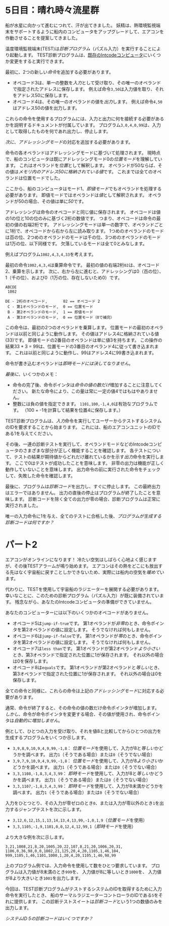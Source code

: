 # 5日目：晴れ時々流星群 #

船が水星に向かって進むにつれて、汗が出てきました。
妖精は、熱環境監視端末をサポートするように船内のコンピュータをアップグレードして、エアコンを作動させることを提案してきました。

温度環境監視端末(TEST)は*診断プログラム*（パズル入力）を実行することにより起動します。
TEST診断プログラムは、[既存のIntcodeコンピュータ](../day2/quiz.md)にいくつか変更をすると実行できます。

最初に、2つの新しい*命令*を追加する必要があります。

- オペコード3は、単一の整数を*入力*として受け取り、その唯一のオペランドで指定されたアドレスに保存します。
例えば命令`3,50`は入力値を取り、それをアドレス50に保存します。
- オペコード4は、その唯一のオペランドの値を*出力*します。
例えば命令`4,50`はアドレス50の値を出力します。

これらの命令を使用するプログラムには、入力と出力に何を接続する必要があるかを説明するドキュメントが付属しています。
プログラム`3,0,4,0,99`は、入力として取得したものを何であれ出力し、停止します。

*次に*、*アドレッシングモード*の対応を追加する必要があります。

命令の各オペランドはアドレッシングモードに基づいて処理されます。
現時点で、船のコンピュータは既にアドレッシングモード0の*位置モード*を理解しています。
これはオペランドを*位置*として解釈します。
オペランドが50ならば、その値は*メモリ内のアドレス50に格納されている値*です。
これまでは全てのオペランドは位置モードでした。

ここから、船のコンピュータはモード1、*即値モード*でもオペランドを処理する必要があります。
即値モードではオペランドは*値*として解釈されます。
オペランドが50の場合、その値は単に*50*です。

アドレッシングは命令のオペコードと同じ値に保存されます。
オペコードは値の1の位と10の位のみに基づく2桁の数値です。
つまり、オペコードは命令の最初の値の右端2桁です。
アドレッシングモードは単一の数字で、オペランドごとに1桁で、オペコードから右から左に読み取ります。
1つめのオペランドのモードは百の位、2つめのオペランドのモードは千の位、3つめのオペランドのモードは1万の位、以下同様です。
欠落しているモードは全て0とみなします。

例えばプログラム`1002,4,3,4,33`を考えます。

最初の命令`1002,4,3,4`は乗算命令です。
最初の値の右端2桁`02`は、オペコード2、乗算を示します。
次に、右から左に進むと、アドレッシングは0（百の位）、1（千の位）、および0（1万の位、存在しないため0）です。

```
ABCDE
 1002

DE - 2桁のオペコード,       02 == オペコード 2
 C - 第1オペランドのモード,  0 == 位置モード
 B - 第2オペランドのモード,  1 == 即値モード
 A - 第3オペランドのモード,  0 == 位置モード（0で補完）
```

この命令は、最初の2つのオペランドを乗算します。
位置モードの最初のオペランドは以前と同じように動作します。
その値はアドレス4に格納されている値(33)です。
即値モードの2番目のオペランドは単に値3を持ちます。
この操作の結果33 * 3 = 99は、位置モードの3番目のオペランド4に従って書き込まれます。
これは以前と同じように動作し、99はアドレス4に99書き込まれます。

命令が書き込むオペランドは*即時モードには決してなりません*。

*最後に*、いくつかのメモ：

- 命令の完了後、命令ポインタは*命令の値の数だけ*増加することに注意してください。
新たな命令により、この量は常に一定の値4ではもはやありません。
- 整数には負の値を指定できます。
`1101,100,-1,4,0`は有効なプログラムです。
（100 + -1を計算して結果を位置4に保存します。）

TEST診断プログラムは、*入力*命令を実行してユーザーからテストするシステムのIDを要求することから始まります。
これには、船のエアコンユニットのIDである1を与えてください。

その後、一連の診断テストを実行して、オペランドモードなどのIntcodeコンピュータのさまざまな部分が正しく機能することを確認します。
各テストについて、テストの結果が期待値からどれだけ離れているかを示す*出力*命令を実行します。
ここで0はテストが成功したことを意味します。
非零の出力は機能が正しく動作していないことを意味します。
出力命令の前に実行された命令をチェックして、失敗した命令を確認します。

最後に、プログラムは*診断コード*を出力し、すぐに停止します。
この最終出力はエラーではありません。
出力の直後の停止はプログラムが終了したことを意味します。
診断コードを除く全ての出力が零の場合、診断プログラムは正常に実行されました。

唯一の入力命令に1を与え、全てのテストに合格した後、*プログラムが生成する診断コードは何ですか？*

# パート2 #

エアコンがオンラインになります！
冷たい空気はしばらく心地よく感じますが、その後TESTアラームが鳴り始めます。
エアコンはその熱をどこにも放出する先はなく宇宙船に戻すことしかできないため、実際には船内の空気を*暖めて*います。

代わりに、TESTを使用して宇宙船のラジエーターを展開する必要があります。
幸いなことに、このための診断プログラム（パズル入力）が既に装備されています。
残念ながら、あなたのIntcodeコンピュータの準備ができていません。

あなたのコンピューターには以下のいくつかのオペコードがありません。

- オペコード5は`jump-if-true`です。
第1オペランドが*非零*のとき、命令ポインタを第2オペランドの値に設定します。
そうでなければ何もしません。
- オペコード6は`jump-if-false`です。
第1オペランドが*零*のとき、命令ポインタを第2オペランドの値に設定します。
そうでなければ何もしません。
- オペコード7は`less than`です。
第1オペランドが第2オペランド*より小さい*とき、第3オペランドで指定された位置に1が保存されます。
それ以外の場合は0を保存します。
- オペコード8は`equals`です。
第1オペランドが第2オペランドと*等しい*とき、第3オペランドで指定された位置に1が保存されます。
それ以外の場合は0を保存します。

全ての命令と同様に、これらの命令は上記の*アドレッシングモード*に対応する必要があります。

通常、命令が終了すると、その命令の値の数だけ命令ポインタが増加します。
*しかし*、命令が命令ポインタを変更する場合、その値が使用され、命令ポインタは*自動的に増加しません*。

例として、ひとつの入力を受け取り、それを値8と比較してからひとつの出力を生成するプログラムをいくつか示します。

- `3,9,8,9,10,9,4,9,99,-1,8`：
*位置モード*を使用して、入力が8と*等しい*かどうかを調べます。
出力`1`（そうである場合）または`0`（そうでない場合）
- `3,9,7,9,10,9,4,9,99,-1,8`：
*位置モード*を使用して、入力が8*より小さい*かどうかを調べます。
出力`1`（そうである場合）または`0`（そうでない場合）
- `3,3,1108,-1,8,3,4,3,99`：
*即時モード*を使用して、入力が8と*等しい*かどうかを調べます。
出力`1`（そうである場合）または`0`（そうでない場合）
- `3,3,1107,-1,8,3,4,3,99`：
*即時モード*を使用して、入力が8未満かどうかを調べます。
出力`1`（そうである場合）または`0`（そうでない場合）

入力をひとつとり、その入力が零ゼロのとき`0`、または入力が零以外のとき`1`を出力するジャンプテストを次に示します。

- `3,12,6,12,15,1,13,14,13,4,13,99,-1,0,1,9`（*位置モード*を使用）
- `3,3,1105,-1,9,1101,0,0,12,4,12,99,1`（*即時モード*を使用）

より大きな例を次に示します。

```
3,21,1008,21,8,20,1005,20,22,107,8,21,20,1006,20,31,
1106,0,36,98,0,0,1002,21,125,20,4,20,1105,1,46,104,
999,1105,1,46,1101,1000,1,20,4,20,1105,1,46,98,99
```

上のプログラム例では、入力命令を使用して数をひとつ要求しています。
プログラムは入力値が8未満のとき`999`を、
入力値が8に等しいとき`1000`を、
入力値が8より大きいとき`1001`を出力します。

今回は、TEST診断プログラムがテストするシステムのIDを取得するために入力命令を実行したとき、
船のサーマルラジエーターコントローラのIDである`5`をそれに提供します。
この診断テストスイートは*診断コード*という1つの数値のみを出力します。

*システムID 5の診断コードはいくつですか？*
